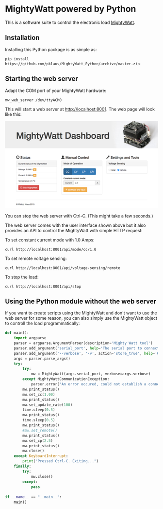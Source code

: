 MightyWatt powered by Python
============================

This is a software suite to control the electronic load [MightyWatt][].


Installation
------------

Installing this Python package is as simple as:

    pip install https://github.com/pklaus/MightyWatt_Python/archive/master.zip

Starting the web server
-----------------------

Adapt the COM port of your MightyWatt hardware:

    mw_web_server /dev/ttyACM0

This will start a web server at <http://localhost:8001>.
The web page will look like this:

![screenshot of the web interface](./docs/web-screenshot.png)

You can stop the web server with Ctrl-C. (This might take a few seconds.)

The web server comes with the user interface shown above but it also provides
an API to control the MightyWatt with simple HTTP request:

To set constant current mode with 1.0 Amps:

    curl http://localhost:8001/api/mode/cc/1.0

To set remote voltage sensing:

    curl http://localhost:8001/api/voltage-sensing/remote

To stop the load:

    curl http://localhost:8001/api/stop

Using the Python module without the web server
----------------------------------------------

If you want to create scripts using the MightyWatt and don't want to
use the web server for some reason, you can also simply use the
MightyWatt object to controll the load programmatically:

```python
def main():
    import argparse
    parser = argparse.ArgumentParser(description='Mighty Watt tool')
    parser.add_argument('serial_port', help='The serial port to connect to')
    parser.add_argument('--verbose', '-v', action='store_true', help='Generate verbose output')
    args = parser.parse_args()
    try:
        try:
            mw = MightyWatt(args.serial_port, verbose=args.verbose)
        except MightyWattCommunicationException:
            parser.error('An error occured, could not establish a connection to the device.')
        mw.print_status()
        mw.set_cc(1.00)
        mw.print_status()
        mw.set_update_rate(100)
        time.sleep(0.5)
        mw.print_status()
        time.sleep(0.5)
        mw.print_status()
        #mw.set_remote()
        mw.print_status()
        mw.set_cp(2.5)
        mw.print_status()
        mw.close()
    except KeyboardInterrupt:
        print("Pressed Ctrl-C. Exiting...")
    finally:
        try:
            mw.close()
        except:
            pass

if __name__ == "__main__":
    main()
```

[MightyWatt]: http://kaktuscircuits.blogspot.cz/2014/07/mightywatt-revison-2-now-50-mightier.html
